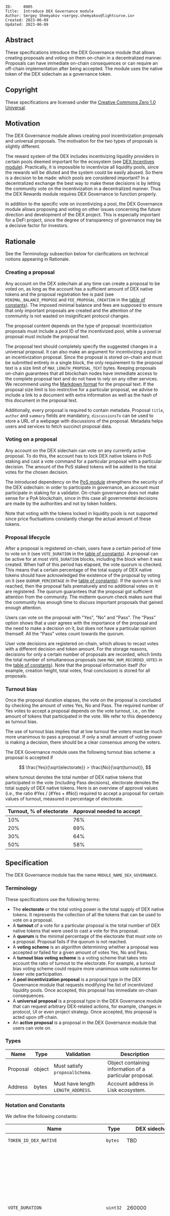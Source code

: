 ```
ID:     0005
Title:  Introduce DEX Governance module
Author: Sergey Shemyakov <sergey.shemyakov@lightcurve.io>
Created: 2023-06-09
Updated: 2023-06-09
```

## Abstract

These specifications introduce the DEX Governance module that allows creating proposals and voting on them on-chain in a decentralized manner. Proposals can have immediate on-chain consequences or can require an off-chain implementation after being accepted. The module uses the native token of the DEX sidechain as a governance token.

## Copyright

These specifications are licensed under the [Creative Commons Zero 1.0 Universal](https://creativecommons.org/publicdomain/zero/1.0/).

## Motivation

The DEX Governance module allows creating pool incentivization proposals and universal proposals. The motivation for the two types of proposals is slightly different.

The reward system of the DEX includes incentivizing liquidity providers in certain pools deemed important for the ecosystem (see [DEX Incentives module][dexIncentivesModule]).
Practically, it is impossible to incentivize all liquidity pools, since the rewards will be diluted and the system could be easily abused.
So there is a decision to be made: which pools are considered important?
In a decentralized exchange the best way to make these decisions is by letting the community vote on the incentivization in a decentralized manner.
Thus the DEX Rewards module requires DEX Governance to function properly.

In addition to the specific vote on incentivizing a pool, the DEX Governance module allows proposing and voting on other issues concerning the future direction and development of the DEX project.
This is especially important for a DeFi project, since the degree of transparency of governance may be a decisive factor for investors.

## Rationale

See the Terminology subsection below for clarifications on technical notions appearing in Rationale.

### Creating a proposal

Any account on the DEX sidechain at any time can create a proposal to be voted on, as long as the account has a sufficient amount of DEX native tokens and the proposal registration fee is paid (see `MINIMAL_BALANCE_PROPOSE` and `FEE_PROPOSAL_CREATION` in the [table of constants](#notation-and-constants)).
The imposed minimal balance and fees are supposed to ensure that only important proposals are created and the attention of the community is not wasted on insignificant protocol changes.

The proposal content depends on the type of proposal: incentivization proposals must include a pool ID of the incentivized pool, while a universal proposal must include the proposal text.

The proposal text should completely specify the suggested changes in a universal proposal.
It can also make an argument for incentivizing a pool in an incentivization proposal.
Since the proposal is stored on-chain and must be submitted entirely in a single block, the only requirement to the proposal text is a size limit of `MAX_LENGTH_PROPOSAL_TEXT` bytes.
Keeping proposals on-chain guarantees that all blockchain nodes have immediate access to the complete proposal text and do not have to rely on any other services.
We recommend using the [Markdown format](https://www.markdownguide.org/) for the proposal text.
If the proposal size limit is too restrictive for a particular proposal, we advise to include a link to a document with extra information as well as the hash of this document in the proposal text.

Additionally, every proposal is required to contain metadata.
Proposal `title`, `author` and `summary` fields are mandatory, `discussionsTo` can be used to store a URL of a webpage with discussions of the proposal.
Metadata helps users and services to fetch succinct proposal data.

### Voting on a proposal

Any account on the DEX sidechain can vote on any currently active proposal.
To do this, the account has to lock DEX native tokens in PoS staking and cast a vote command for a particular proposal with a particular decision.
The amount of the PoS staked tokens will be added to the total votes for the chosen decision.

The introduced dependency on the [PoS module][posModule] strengthens the security of the DEX sidechain: in order to participate in governance, an account must participate in staking for a validator.
On-chain governance does not make sense for a PoA blockchain, since in this case all governmental decisions are made by the authorities and not by token holders.

Note that voting with the tokens locked in liquidity pools is not supported since price fluctuations constantly change the actual amount of these tokens.

### Proposal lifecycle

After a proposal is registered on-chain, users have a certain period of time to vote on it (see `VOTE_DURATION` in the [table of constants](#notation-and-constants)). A proposal can be active for at most `VOTE_DURATION` blocks, including the block when it was created.
When half of this period has elapsed, the vote quorum is checked.
This means that a certain percentage of the total supply of DEX native tokens should have acknowledged the existence of the proposal by voting on it (see `QUORUM_PERCENTAGE` in the [table of constants](#notation-and-constants)).
If the quorum is not reached, then the proposal fails prematurely and no additional votes on it are registered.
The quorum guarantees that the proposal got sufficient attention from the community.
The midterm quorum check makes sure that the community has enough time to discuss important proposals that gained enough attention.

Users can vote on the proposal with "Yes", "No" and "Pass".
The "Pass" option shows that a user agrees with the importance of the proposal and the need to make a decision on it, but does not have a particular opinion themself.
All the "Pass" votes count towards the quorum.

User vote decisions are registered on-chain, which allows to recast votes with a different decision and token amount.
For the storage reasons, decisions for only a certain number of proposals are recorded, which limits the total number of simultaneous proposals (see `MAX_NUM_RECORDED_VOTES` in the [table of constants](#notation-and-constants)). Note that the proposal information itself (for example, creation height, total votes, final conclusion) is stored for all proposals.

### Turnout bias

Once the proposal duration elapses, the vote on the proposal is concluded by checking the amount of votes Yes, No and Pass.
The required number of Yes votes to accept a proposal depends on the vote turnout, i.e., on the amount of tokens that participated in the vote. We refer to this dependency as turnout bias.

The use of turnout bias implies that at low turnout the voters must be much more unanimous to pass a proposal.
If only a small amount of voting power is making a decision, there should be a clear consensus among the voters.

The DEX Governance module uses the following turnout bias scheme: a proposal is accepted if

$$ \frac{Yes}{\sqrt{electorate}} > \frac{No}{\sqrt{turnout}}, $$

where turnout denotes the total number of DEX native tokens that participated in the vote (including Pass decisions), electorate denotes the total supply of DEX native tokens. Here is an overview of approval values (i.e., the ratio #Yes / (#Yes + #No)) required to accept a proposal for certain values of turnout, measured in percentage of electorate.

|   **Turnout**, % of electorate    |   **Approval needed to accept**   |
|-----------------------------------|-----------------------------------|
|               10%                 |                  76%              |
|               20%                 |                  69%              |
|               30%                 |                  64%              |
|               50%                 |                  58%              |

## Specification

The DEX Governance module has the name `MODULE_NAME_DEX_GOVERNANCE`.

### Terminology

These specifications use the following terms:

- The **electorate** or the total voting power is the total supply of DEX native tokens. It represents the collection of all the tokens that can be used to vote on a proposal.
- A **turnout** of a vote for a particular proposal is the total number of DEX native tokens that were used to cast a vote for this proposal.
- A **quorum** is the minimal percentage of the electorate that must vote on a proposal. Proposal fails if the quorum is not reached.
- A **voting scheme** is an algorithm determining whether a proposal was accepted or failed for a given amount of votes Yes, No and Pass.
- A **turnout bias voting scheme** is a voting scheme that takes into account the ratio of turnout to the electorate. For example, a turnout bias voting scheme could require more unanimous vote outcomes for lower vote participation.
- A **pool incentivization proposal** is a proposal type in the DEX Governance module that requests modifying the list of incentivized liquidity pools. Once accepted, this proposal has immediate on-chain consequences.
- A **universal proposal** is a proposal type in the DEX Governance module that can request arbitrary DEX-related actions, for example, changes in protocol, UI or even project strategy. Once accepted, this proposal is acted upon off-chain.
- An **active proposal** is a proposal in the DEX Governance module that users can vote on.

### Types

| **Name**                  |   **Type**        |       **Validation**       |       **Description**                                 |
|---------------------------|-------------------|-----------------------|-------------------------------------------------------|
|   Proposal                |   object          | Must satisfy `proposalSchema`.| Object containing information of a particular proposal.|
|   Address                 |   bytes           | Must have length `LENGTH_ADDRESS`.| Account address in Lisk ecosystem.              |


### Notation and Constants

We define the following constants:

| **Name**                  |   **Type**        |       **DEX sidechain value**       |       **Description**                                 |
|---------------------------|-------------------|-----------------------|-------------------------------------------------------|
|`TOKEN_ID_DEX_NATIVE`|`bytes`|TBD|Token ID of the native token of DEX sidechain.|
|`VOTE_DURATION`|`uint32`|260000|Length of the vote period in blocks. These specifications assume that the constant `LOCKING_PERIOD_STAKES` of [LIP 57][posModule] satisfies: `VOTE_DURATION >= LOCKING_PERIOD_STAKES` so the PoS locked tokens cannot be unlocked and used twice to vote from two different accounts. For the same reason the outcome of a proposal is checked before executing any block transactions (see [`beforeTransactionsExecute` hook](#before-transactions-execution)).|
|`QUORUM_DURATION`|`uint32`|130000|Length of the quorum period in blocks. After this period the quorum is checked.|
|`FEE_PROPOSAL_CREATION`|`uint64`|5000 * 10^8|Amount of fee to be paid for proposal creation in DEX native tokens.|
|`MINIMAL_BALANCE_PROPOSE`|`uint64`|100000 * 10^8|Minimal amount of DEX native tokens an account should have to create a proposal (including PoS locked tokens).|
|`QUORUM_PERCENTAGE`|`uint32`|100000|Relative amount of votes required for a proposal to pass the quorum, in parts-per-million of the amount of the total supply.|
|`MAX_NUM_RECORDED_VOTES`|`uint32`|100|Maximal number of proposals allowed to exist simultaneously.|
|`MAX_LENGTH_PROPOSAL_TEXT`|`uint32`|10*1024|The maximal allowed length for proposal text, in bytes.|
|`MAX_LENGTH_METADATA_TITLE`|`uint32`|124|The maximal allowed length for data in the `title` property in proposal metadata, in bytes. |
|`MAX_LENGTH_METADATA_AUTHOR`|`uint32`|200|The maximal allowed length for data in the `author` property in proposal metadata, in bytes. |
|`MAX_LENGTH_METADATA_SUMMARY`|`uint32`|500|The maximal allowed length for `summary` property of proposal metadata, in bytes.|
|`MAX_LENGTH_METADATA_LINK`|`uint32`|200|The maximal allowed length for `discussionsTo` property of proposal metadata, in bytes.|
|`LENGTH_PROPOSAL_ID`|`uint32`|4|The number of bytes of a proposal ID.|
|`LENGTH_POOL_ID`|`uint32`|20|The number of bytes of a DEX pool ID.|
|`LENGTH_ADDRESS`|`uint32`|20|The number of bytes of an address.|
|`MODULE_NAME_DEX_GOVERNANCE`|`string`|"dexGovernance"|Name of the DEX Governance module.|
|`SUBSTORE_PREFIX_PROPOSALS`|`bytes`|`0x0000`|Substore prefix of the proposals substore.|
|`SUBSTORE_PREFIX_VOTES`|`bytes`|`0x8000`|Substore prefix of the votes substore.|
|`SUBSTORE_PREFIX_INDEX`|`bytes`|`0xc000`|Substore prefix of the index substore.|
|`COMMAND_CREATE_PROPOSAL`|`string`|"createProposal"|Command name of the create proposal command.|
|`COMMAND_VOTE_ON_PROPOSAL`|`string`|"voteOnProposal"|Command name of the vote command. |
|`EVENT_NAME_PROPOSAL_CREATED`|`string`|"proposalCreated"| Event name of the Proposal Created event. |
|`EVENT_NAME_PROPOSAL_CREATION_FAILED`|`string`|"proposalCreationFailed"| Event name of the Proposal Creation Failed event.|
|`EVENT_NAME_PROPOSAL_QUORUM_CHECKED`|`string`|"proposalQuorumChecked"| Event name of the Proposal Quorum Checked event.|
|`EVENT_NAME_PROPOSAL_OUTCOME_CHECKED`|`string`|"proposalOutcomeChecked"| Event name of the Proposal Outcome Checked event.|
|`EVENT_NAME_PROPOSAL_VOTED`|`string`|"proposalVoted"| Event name of the Proposal Voted event.|
|`CREATION_FAILED_LIMIT_RECORDED_VOTES`|`uint32`| 0 | Event error code for failed proposal creation when the limit of proposals with recorded votes is reached. |
|`CREATION_FAILED_NO_POOL`|`uint32`| 1 | Event error code for failed incentivization proposal creation when the incentivized pool does not exist. |
|`PROPOSAL_TYPE_UNIVERSAL`|`uint32`|0|Code for universal type proposals.|
|`PROPOSAL_TYPE_INCENTIVIZATION`|`uint32`|1|Code for incentivization type proposals.|
|`PROPOSAL_STATUS_ACTIVE`|`uint32`|0|Status for a currently active proposal.|
|`PROPOSAL_STATUS_FINISHED_ACCEPTED`|`uint32`|1|Status for a finished proposal that was accepted.|
|`PROPOSAL_STATUS_FINISHED_FAILED`|`uint32`|2|Status for a finished proposal that passed the quorum check but failed the vote.|
|`PROPOSAL_STATUS_FAILED_QUORUM`|`uint32`|3|Status for a proposal that has ended because of failed quorum after quorum duration had elapsed.|
|`DECISION_YES`|`uint32`|0|Code for the vote decision "Yes".|
|`DECISION_NO`|`uint32`|1|Code for the vote decision "No".|
|`DECISION_PASS`|`uint32`|2|Code for the vote decision "Pass".|

### State Store

The key-value pairs in the module store are organized as follows.

#### Proposals substore

##### Substore Prefix, Store Key, and Store Value

- The substore prefix is set to `SUBSTORE_PREFIX_PROPOSALS`.
- Each store key given by `index.to_bytes(4, byteorder='big')` for the corresponding proposal index `index`. The store key is a byte array of length `LENGTH_PROPOSAL_ID`.
- Each store value is the serialization of an object following the JSON schema `proposalSchema` presented below.
- Notation: For the rest of this proposal let `proposalsStore[index]` be the object value stored in the proposals substore with store key `index.to_bytes(4, byteorder='big')`, deserialized using `proposalSchema`.

##### JSON Schema

```java
proposalSchema = {
    "type": "object",
    "required": [
        "creationHeight",
        "votesYes",
        "votesNo",
        "votesPass",
        "type",
        "content",
        "status"
    ],
    "properties": {
        "creationHeight": {
            "dataType": "uint32",
            "fieldNumber": 1
        },
        "votesYes": {
            "dataType": "uint64",
            "fieldNumber": 2
        },
        "votesNo": {
            "dataType": "uint64",
            "fieldNumber": 3
        },
        "votesPass": {
            "dataType": "uint64",
            "fieldNumber": 4
        },
        "type": {
            "dataType": "uint32",
            "fieldNumber": 5
        },
        "content": {
            "fieldNumber": 6,
            ...proposalContentSchema
        },
        "status": {
            "dataType": "uint32",
            "fieldNumber": 7
        }
    }
}

proposalContentSchema = {
    "type": "object",
    "required": ["text", "poolID", "multiplier", "metadata"],
    "properties": {
        "text": {
            "dataType": "bytes",
            "maxLength": MAX_LENGTH_PROPOSAL_TEXT,
            "fieldNumber": 1
        },
        "poolID": {
            "dataType": "bytes",
            "maxLength": LENGTH_POOL_ID,
            "fieldNumber": 2
        },
        "multiplier": {
            "dataType": "uint32",
            "fieldNumber": 3
        },
        "metadata": {
            "type": "object",
            "required": ["title", "author", "summary", "discussionsTo"],
            "fieldNumber": 4,
            "properties": {
                "title": {
                    "dataType": "bytes",
                    "minLength": 1,
                    "maxLength": MAX_LENGTH_METADATA_TITLE,
                    "fieldNumber": 1
                },
                "author": {
                    "dataType": "bytes",
                    "minLength": 1,
                    "maxLength": MAX_LENGTH_METADATA_AUTHOR,
                    "fieldNumber": 2
                },
                "summary": {
                    "dataType": "bytes",
                    "minLength": 1,
                    "maxLength": MAX_LENGTH_METADATA_SUMMARY,
                    "fieldNumber": 3
                },
                "discussionsTo": {
                    "dataType": "bytes",
                    "maxLength": MAX_LENGTH_METADATA_LINK,
                    "fieldNumber": 4
                }
            }
        }
    }
}
```

##### Properties

- `creationHeight`: The block height when the proposal was submitted.
- `votesYes`: The current staked amount voting "Yes" on the proposal.
- `votesNo`: The current staked amount voting "No" on the proposal.
- `votesPass`: The current staked amount voting "Pass" on the proposal.
- `type`: The type of the proposal. Allowed values are `PROPOSAL_TYPE_UNIVERSAL` and `PROPOSAL_TYPE_INCENTIVIZATION`.
- `content`: An object with the content of the proposal. Contains the following fields:
    - `text`: Byte array with the complete description of the proposal.
    - `poolID`: Byte array of the pool ID to be incentivized in case of incentivization proposal. This field must be left empty for universal proposals.
    - `multiplier`: The multiplier of the pool to be incentivized in case of incentivization proposal. This field must be set to 0 for universal proposals.
    - `metadata`: An object with proposal metadata, i.e., title, author, summary and link to a webpage with the discussion of the proposal. The fields `title`, `author` and `summary` are expected to be filled, the field `discussionsTo` can be left empty.
- `status`: The current status of the proposal. Allowed values are: `PROPOSAL_STATUS_ACTIVE`, `PROPOSAL_STATUS_FINISHED_ACCEPTED`, `PROPOSAL_STATUS_FINISHED_FAILED`, `PROPOSAL_STATUS_FAILED_QUORUM`.

#### Votes substore

##### Substore Prefix, Store Key, and Store Value

- The substore prefix is set to `SUBSTORE_PREFIX_VOTES`.
- Each store key is a voter address given as a byte array of length `LENGTH_ADDRESS`.
- Each store value is the serialization of an object following the JSON schema `votesSchema` presented below.
- Notation: For the rest of this proposal let `votesStore[address]` be the object value stored in the votes substore with store key `address`, deserialized using `votesSchema`. Also `votesStore[address][i]` will denote the `i`-th object of the array `votesStore[address]`.

##### JSON Schema

```java
votesSchema = {
    "type": "object",
    "required": ["voteInfos"],
    "properties": {
        "voteInfos": {
            "fieldNumber": 1,
            "type": "array",
            "items": {
                "type": "object",
                "required": ["proposalIndex", "decision", "amount"],
                "properties": {
                    "proposalIndex": {
                        "dataType": "uint32",
                        "fieldNumber": 1
                    },
                    "decision": {
                        "dataType": "uint32",
                        "fieldNumber": 2
                    },
                    "amount": {
                        "dataType": "uint64",
                        "fieldNumber": 3
                    }
                }
            }
        }
    }
}
```

##### Properties

- `voteInfos`: An array containing information about the votes cast from the address. Logically the array is structured as a queue (FIFO) and its length is limited by `MAX_NUM_RECORDED_VOTES`. An element of `voteInfos` includes:
    - `proposalIndex`: The index of the proposal for which the vote was cast.
    - `decision`: The decision cast by the voter.
    - `amount`: The staked amount of tokens when casting the vote.

#### Index substore

##### Substore Prefix, Store Key, and Store Value
- The substore prefix is set to `SUBSTORE_PREFIX_INDEX`.
- The store key is empty bytes.
- Each store value is the serialization of an object following the JSON schema `indexSchema` presented below.
- Notation: For the rest of this proposal let `indexStore` be the object value stored in the index substore with store key empty bytes, deserialized using `indexSchema`.

##### JSON Schema

```java
indexSchema = {
    "type": "object",
    "required": [
        "nextIndex",
        "nextOutcomeCheckIndex",
        "nextQuorumCheckIndex"
    ],
    "properties": {
        "nextIndex": {
            "type": "uint32",
            "fieldNumber": 1
        },
        "nextOutcomeCheckIndex": {
            "type": "uint32",
            "fieldNumber": 2
        },
        "nextQuorumCheckIndex": {
            "type": "uint32",
            "fieldNumber": 3
        }
    }
}
```

##### Properties
- `nextIndex`: The proposal index of the next proposal to be created.
- `nextOutcomeCheckIndex`: The proposal index of the next proposal for which the vote duration still has not elapsed. Note that this proposal could be not active if it failed quorum.
- `nextQuorumCheckIndex`: The proposal index of the oldest active proposal for which the quorum was not yet checked.

### Commands

#### create proposal command

This command creates a new pool incentivization or universal proposal. It has the command name `COMMAND_CREATE_PROPOSAL`.

##### Parameters

```java
createProposalParamsSchema = {
    "type": "object",
    "required": ["type", "content"],
    "properties": {
        "type": {
            "dataType": "uint32",
            "fieldNumber": 1
        },
        "content": {
            "fieldNumber": 2,
            ...proposalContentSchema
        }
    }
}
```

- `type`: The type of the proposal. Allowed values are `PROPOSAL_TYPE_UNIVERSAL` and `PROPOSAL_TYPE_INCENTIVIZATION`.
- `content`: The object with the content of the proposal as specified in the proposals substore.

##### Verification

The function [getAvailableBalance][getAvailableBalance] is defined in the Token module, [getLockedStakedAmount][getLockedStakedAmount] in the PoS module and [poolExists][poolExists] in the DEX module.

```python
def verify(trs: Transaction) -> None:
    senderAddress = SHA256(trs.senderPublicKey)[:LENGTH_ADDRESS]
    availableBalance = Token.getAvailableBalance(senderAddress, TOKEN_ID_DEX_NATIVE)
    lockedBalance = PoS.getLockedStakedAmount(senderAddress)
    if availableBalance + lockedBalance < MINIMAL_BALANCE_PROPOSE:
        raise Exception("Insufficient DEX native token balance to create proposal")
    if availableBalance < FEE_PROPOSAL_CREATION:
        raise Exception("Insufficient balance to pay proposal creation fee")

    type = trs.params.type
    content = trs.params.content
    if type == PROPOSAL_TYPE_INCENTIVIZATION:
        if length(content.poolID) != NUM_BYTES_POOL_ID:
            raise Exception("Pool ID must be provided for an incentivization proposal")
    elif type == PROPOSAL_TYPE_UNIVERSAL:
        if length(content.text) == 0:
            raise Exception("Proposal text can not be empty for universal proposal")
        if length(content.poolId) != 0 or content.multiplier != 0:
            raise Exception("For universal proposals, pool ID must be empty and multiplier must be set to 0")
    else:
        raise Exception("Invalid proposal type")
```
##### Execution

The function [payFee][payFee] is defined in the Fee module.

```python
def execute(trs: Transaction) -> None:
    # non-trivial verificaiton checks
    if not hasEnded(indexStore.nextIndex - MAX_NUM_RECORDED_VOTES, currentHeight, VOTE_DURATION):
        emitProposalCreationFailedEvent(CREATION_FAILED_LIMIT_RECORDED_VOTES)
        raise Exception("Limit of proposals with recoded votes is reached")
    if trs.params.type == PROPOSAL_TYPE_INCENTIVIZATION and not DEX.poolExists(content.poolID):
        emitProposalCreationFailedEvent(CREATION_FAILED_NO_POOL)
        raise Exception("Incentivized pool does not exist")

    # command execution
    Fee.payFee(FEE_PROPOSAL_CREATION)
    index = indexStore.nextIndex
    currentHeight = height of the block containing trs
    proposalsStore[index] = encode(proposalSchema, {
        "creationHeight": currentHeight,
        "votesYes": 0,
        "votesNo": 0,
        "votesPass": 0,
        "type": trs.params.type,
        "content": trs.params.content,
        "status": PROPOSAL_STATUS_ACTIVE
    })
    indexStore.nextIndex = index + 1

    senderAddress = SHA256(trs.senderPublicKey)[:LENGTH_ADDRESS]
    emitEvent(
        module = MODULE_NAME_DEX_GOVERNANCE,
        name = EVENT_NAME_PROPOSAL_CREATED,
        data = {
            "creator": senderAddress,
            "index": index,
            "type": trs.params.type
        },
        topics = [index.to_bytes(4, byteorder='big')]
    )

def emitProposalCreationFailedEvent(reason: uint32) -> None:
    emitPersistentEvent(
        module = MODULE_NAME_DEX_GOVERNANCE,
        name = EVENT_NAME_PROPOSAL_CREATION_FAILED,
        data = {"reason": reason},
        topics = []
    )
```

#### vote on proposal command

This command submits votes with a particular decision for a given active proposal from the sender address. It also can be used to change the voting decision of the address, or to increase the votes if additional tokens were locked for voting. It has the command name `COMMAND_VOTE_ON_PROPOSAL`.

##### Parameters

```java
voteOnProposalParamsSchema = {
    "type": "object",
    "required": ["proposalIndex", "decision"],
    "properties": {
        "proposalIndex": {
            "dataType": "uint32",
            "fieldNumber": 1
        },
        "decision": {
            "dataType": "uint32",
            "fieldNumber": 2
        }
    }
}
```

- `proposalIndex`: The index of the proposal for which the vote is cast.
- `decision`: The code for the chosen vote decision for the proposal. Allowed values are: `DECISION_YES`, `DECISION_NO`, `DECISION_PASS`.

##### Verification

```python
def verify(trs: Transaction) -> None:
    if proposalsStore[trs.params.proposalIndex] does not exist:
        raise Exception("Proposal does not exist")
    if trs.params.decision > 2:
        raise Exception("Decision does not exist")
    if proposalsStore[trs.params.proposalIndex].status != PROPOSAL_STATUS_ACTIVE:
        raise Exception("Proposal is not active")
```

##### Execution

The function [getLockedStakedAmount][getLockedStakedAmount] is defined in the PoS module.

```python
def execute(trs: Transaction) -> None:
    index = trs.params.proposalIndex
    senderAddress = SHA256(trs.senderPublicKey)[:LENGTH_ADDRESS]
    currentHeight = height of the block containing trs
    stakedAmount = PoS.getLockedStakedAmount(senderAddress)
    if votesStore[senderAddress] does not exist:
        votesStore[senderAddress] = []

    newVoteInfo = {
        "proposalIndex": index,
        "decision": trs.params.decision,
        "amount": stakedAmount
    }
    if votesStore[senderAddress] contains voteInfo with voteInfo.proposalIndex == index:
        # deduce if the previous saved votes are for the current proposal
        addVotes(index, -voteInfo.amount, voteInfo.decision)
        replace voteInfo with newVoteInfo in votesStore[senderAddress]
    elif length(votesStore[address]) < MAX_NUM_RECORDED_VOTES:
        # append info about the vote to the vote infos queue
        votesStore[senderAddress].append(newVoteInfo)
    else:
        # replace the oldest element in the vote infos queue withe the newest
        replace an element voteInfo with smallest voteInfo.proposalIndex with newVoteInfo in votesStore[senderAddress]
    # vote
    addVotes(index, stakedAmount, trs.params.decision)

    emitEvent(
        module = MODULE_NAME_DEX_GOVERNANCE,
        name = EVENT_NAME_PROPOSAL_VOTED,
        data = {
            "index": index,
            "voterAddress": senderAddress,
            "decision": trs.params.decision,
            "amount": stakedAmount
        },
        topics = [senderAddress, index.to_bytes(4, byteorder='big')]
    )
```

### Events

#### Proposal Created

This event is emitted when a new proposal is created. The name of this event is `EVENT_NAME_PROPOSAL_CREATED`.

##### Topics

- `index`: The index of the created proposal.

##### Data

```java
proposalCreatedEventDataSchema = {
    "type": "object",
    "required": ["creator", "index", "type"],
    "properties": {
        "creator": {
            "dataType": "bytes",
            "length": NUM_BYTES_ADDRESS,
            "fieldNumber": 1
        },
        "index": {
            "dataType": "uint32",
            "fieldNumber": 2
        },
        "type": {
            "dataType": "uint32",
            "fieldNumber": 3
        }
    }
}
```

- `creator`: The address that created the proposal.
- `index`: The index of the created proposal.
- `type`: The type of the created proposal. Allowed values are `PROPOSAL_TYPE_UNIVERSAL` and `PROPOSAL_TYPE_INCENTIVIZATION`.

#### Proposal Creation Failed

This event is emitted when a proposal creation fails. The name of this event is `EVENT_NAME_PROPOSAL_CREATION_FAILED`.

##### Data

```java
proposalCreationFailedEventDataSchema = {
    "type": "object",
    "required": ["reason"],
    "properties": {
        "reason": {
            "dataType": "uint32",
            "fieldNumber": 1
        }
    }
}
```

Allowed values for `reason` are: `CREATION_FAILED_LIMIT_RECORDED_VOTES`, `CREATION_FAILED_NO_POOL`.

#### Proposal Quorum Checked

This event is emitted after the quorum condition was checked for a proposal. The name of this event is `EVENT_NAME_PROPOSAL_QUORUM_CHECKED`.

##### Topics

- `index`: The index of the proposal, for which the quorum was checked.

##### Data

```java
proposalQuorumCheckedEventDataSchema = {
    "type": "object",
    "required": ["index", "status"],
    "properties": {
        "index": {
            "dataType": "uint32",
            "fieldNumber": 1
        },
        "status": {
            "dataType": "uint32",
            "fieldNumber": 2
        }
    }
}
```

- `index`: The index of the created proposal.
- `status`: The status of the proposal after the quorum check. Possible values are: `PROPOSAL_STATUS_ACTIVE` and `PROPOSAL_STATUS_FAILED_QUORUM`.

#### Proposal Outcome Checked

This event is emitted after the outcome of a particular proposal is checked. The name of this event is `EVENT_NAME_PROPOSAL_OUTCOME_CHECKED`.

##### Topics

- `index`: The index of the proposal, for which the outcome was checked.

##### Data

```java
proposalOutcomeCheckedEventDataSchema = {
    "type": "object",
    "required": ["index", "status"],
    "properties": {
        "index": {
            "dataType": "uint32",
            "fieldNumber": 1
        },
        "status": {
            "dataType": "uint32",
            "fieldNumber": 2
        }
    }
}
```

- `index`: The index of the created proposal.
- `status`: The status of the proposal after the outcome check. Possible values are: `PROPOSAL_STATUS_FINISHED_ACCEPTED`, `PROPOSAL_STATUS_FINISHED_FAILED`.

#### Proposal Voted

This event is emitted after a user voted on a particular proposal. The name of this event is `EVENT_NAME_PROPOSAL_VOTED`

##### Topics

- `voterAddress`: The address of the account that cast a vote.
- `index`: The index of the proposal that was voted on.

##### Data

```java
proposalVotedEventSchema = {
    "type": "object",
    "required": [
        "index",
        "voterAddress",
        "decision",
        "amount"
    ],
    "properties": {
        "index": {
            "dataType": "uint32",
            "fieldNumber": 1
        },
        "voterAddress": {
            "dataType": "bytes",
            "length": LENGTH_ADDRESS,
            "fieldNumber": 2
        },
        "decision": {
            "dataType": "uint32",
            "fieldNumber": 3
        },
        "amount": {
            "dataType": "uint64",
            "fieldNumber": 4
        }
    }
}
```

- `index`: The index of the proposal that was voted on.
- `voterAddress`: The address of the account that cast a vote.
- `decision`: The code for the chosen vote decision for the proposal. Allowed values are: `DECISION_YES`, `DECISION_NO`, `DECISION_PASS`.
- `amount`: The number of votes.

### Internal functions

#### hasEnded

The function checks whether a given proposal was created more than a particular number of blocks in the past.

```python
def hasEnded(index: uint32, currentHeight: uint32, duration: uint32) -> bool:
    if index < 0:
        # for technical reasons, we always assume that proposals with negative indices have ended
        return True
    if proposalsStore[index] does not exist:
        return False
    return (currentHeight - proposalsStore[index].creationHeight) >= duration
```

#### addVotes

The function adds a given number of votes to the given proposal, depending on the vote decision. Note that the number of votes could be negative.

```python
def addVotes(index: uint32, votes: int64, decision: uint32) -> None:
    if decision == DECISION_YES:
        votesYes = votes + proposalsStore[index].votesYes
        checkNonNegative(votesYes)
        proposalsStore[index].votesYes = votesYes
    elif decision == DECISION_NO:
        votesNo = votes + proposalsStore[index].votesNo
        checkNonNegative(votesNo)
        proposalsStore[index].votesNo = votesNo
    elif decision == DECISION_PASS:
        votesPass = votes + proposalsStore[index].votesPass
        checkNonNegative(votesPass)
        proposalsStore[index].votesPass = votesPass
    else:
        raise Exception("Decision does not exist")
```

#### checkNonNegative

This helper function checks if the given number is non negative and throws an exception otherwise.

```python
def checkNonNegative(number: int64) -> None:
    if number < 0:
        raise Exception("Given number must be non-negative")
```

#### getVoteOutcome

For a given number of Yes, No and Pass votes, the function checks whether the proposal passes or fails. The function applies the majority with turnout bias voting scheme (see [Rationale](#turnout-bias)). The function [getTotalSupply][getTotalSupply] is defined in the Token module.

```python
def getVoteOutcome(amountYes: uint64, amountNo: uint64, amountPass: uint64) -> uint32:
    electorate = Token.getTotalSupply(TOKEN_ID_DEX_NATIVE)
    turnout = amountYes + amountNo + amountPass
    if amountYes * amountYes * turnout > amountNo * amountNo * electorate:
        return PROPOSAL_STATUS_FINISHED_ACCEPTED
    else:
        return PROPOSAL_STATUS_FINISHED_FAILED
```

### Endpoints for Off-Chain Services

This section specifies the non-trivial or recommended endpoints of the module and does not include all endpoints.

#### getProposal

The function returns the proposal object with a given index.

```python
def getProposal(index: uint32) -> Proposal:
    if proposalsStore[index] does not exist:
        raise Exception("Proposal with the given index does not exist")
    return proposalsStore[index]
```

#### getUserVotes

The function returns the vote information submitted by a particular user.

```python
def getUserVotes(voterAddress: Address) -> list[object]:
    if votesStore[voterAddress] does not exist:
        return []
    return votesStore[voterAddress]
```

#### getIndexStore

The function returns the index store information.

```python
def getIndexStore() -> object:
    return indexStore
```

### Block Processing

#### Before Transactions Execution

The following logic checks whether the vote or quorum period of the active proposals has elapsed. The function [getTotalSupply][getTotalSupply] is defined in the Token module, [updateIncentivizedPools][updateIncentivizedPools] in the DEX module.

```python
def beforeTransactionsExecute(b: Block) -> None:
    height = b.header.height
    # check quorum if the quorum duration has elapsed
    while hasEnded(indexStore.nextQuorumCheckIndex, height, QUORUM_DURATION):
        index = indexStore.nextQuorumCheckIndex
        proposal = proposalsStore[index]
        turnout = proposal.votesYes + proposal.votesNo + proposal.votesPass
        # check quorum without division to avoid float arithmetic
        if turnout * 1000000 < QUORUM_PERCENTAGE * Token.getTotalSupply(TOKEN_ID_DEX_NATIVE):
            # quorum is failed
            proposalsStore[index].status = PROPOSAL_STATUS_FAILED_QUORUM

        emitEvent(
            module = MODULE_NAME_DEX_GOVERNANCE,
            name = EVENT_NAME_PROPOSAL_QUORUM_CHECKED,
            data = {
                "index": index,
                "status": proposalsStore[index].status
            },
            topics = [index.to_bytes(4, byteorder='big')]
        )
        indexStore.nextQuorumCheckIndex += 1

    # check proposal outcome if vote duration has elapsed
    while hasEnded(indexStore.nextOutcomeCheckIndex, height, VOTE_DURATION):
        index = indexStore.nextOutcomeCheckIndex
        proposal = proposalsStore[index]
        if proposal.status == PROPOSAL_STATUS_ACTIVE:
            # conclude the vote
            outcome = getVoteOutcome(proposal.votesYes, proposal.votesNo, proposal.votesPass)
            proposalsStore[index].status = outcome
            if proposal.type == PROPOSAL_TYPE_INCENTIVIZATION and outcome == PROPOSAL_STATUS_FINISHED_ACCEPTED:
                DEX.updateIncentivizedPools(proposal.content.poolID, proposal.content.multiplier, height)

            emitEvent(
                module = MODULE_NAME_DEX_GOVERNANCE,
                name = EVENT_NAME_PROPOSAL_OUTCOME_CHECKED,
                data = {
                    "index": index,
                    "status": outcome
                },
                topics = [index.to_bytes(4, byteorder='big')]
            )
        indexStore.nextOutcomeCheckIndex += 1
```

### Genesis block processing

#### Genesis assets schema

```java
genesisDEXGovernanceSchema = {
    "type": "object",
    "required": [
        "proposalsStore",
        "votesStore"
    ],
    "properties": {
        "proposalsStore": {
            "type": "array",
            "fieldNumber": 1,
            "items": {
            ...proposalSchema
            }
        },
        "votesStore": {
            "type": "array",
            "fieldNumber": 2,
            "items": {
                "type": "object",
                "required": [
                    "address",
                    "votes"
                ],
                "properties": {
                    "address": {
                        "dataType": "bytes",
                        "length": LENGTH_ADDRESS,
                        "fieldNumber": 1
                    },
                    "votes": {
                        "fieldNumber": 2,
                        ...votesSchema
                    }
                }
            }
        }
    }
}
```

#### Genesis state initialization

The genesis state is initialized as follows:

```python
def initGenesisState(b: GenesisBlock) -> None:
    # genesis block verification is defined below
    verifyGenesisBlock(b)

    genesisData = DEX Governance genesis data decoded with genesisDEXGovernanceSchema
    height = b.header.height
    # initialize proposals substore and compute values for index substore
    for i, proposal in enumerate(proposalsStore):
        proposalsStore[i] = encode(proposalSchema, {
            "creationHeight": proposal.creationHeight,
            "votesYes": proposal.votesYes,
            "votesNo": proposal.votesNo,
            "votesPass": proposal.votesPass,
            "type": proposal.type,
            "content": proposal.content,
            "status": proposal.status
        })

    # initialize votes substore
    for entry in votesStore:
        votesStore[votes.address] = encode(votesSchema, {"voteInfos": entry.votes})

    # initialize index substore
    nextOutcomeCheckIndex = 0
    nextQuorumCheckIndex = 0
    nextIndex = length(proposalsStore)
    for i in range(length(proposalsStore)):
        # proposals substore is already initialized
        if not hasEnded(i, height, VOTE_DURATION):
            nextOutcomeCheckIndex = i
            break

    for i in range(length(proposalsStore)):        
        if not hasEnded(i, height, QUORUM_DURATION):
            nextQuorumCheckIndex = i
            break
    indexStore = encode(indexSchema, { "nextIndex": nextIndex,
        "nextOutcomeCheckIndex": nextOutcomeCheckIndex,
        "nextQuorumCheckIndex": nextQuorumCheckIndex
    })

def verifyGenesisBlock(b: GenesisBlock) -> None:
    genesisData = DEX Governance genesis data decoded with genesisDEXGovernanceSchema
    proposalsStore = genesisData.proposalsStore
    votesStore = genesisData.votesStore
    height = b.header.height

    # creation heights can not decrease in the array
    previousCreationHeight = 0
    for proposal in proposalsStore:
        if proposal.creationHeight < previousCreationHeight:
            raise Exception("Proposals must be indexed in the creation order")
        previousCreationHeight = proposal.creationHeight

    # checks for proposalsStore
    for proposal in proposalsStore:
        creationHeight = proposal.creationHeight
        if creationHeight >= height:
            raise Exception("Proposal can not be created in the future")
        if proposal.type > 1:
            raise Exception("Invalid proposal type")
        if proposal.type == PROPOSAL_TYPE_INCENTIVIZATION and length(proposal.content.poolID) != NUM_BYTES_POOL_ID:
            raise Exception("Incentivization proposal must contain a valid pool ID")
        if proposal.type == PROPOSAL_TYPE_UNIVERSAL:
            if length(proposal.content.text) == 0:
                raise Exception("Proposal text can not be empty for universal proposal")
            if length(proposal.content.poolID) != 0 or proposal.content.multiplier != 0:
                raise Exception("For universal proposals, pool ID must be empty and multiplier must be set to 0")

        if proposal.status > 3:
            raise Exception("Invalid proposal status")

    # checks for votesStore
    if not all votes.address are unique for votes in votesStore:
        raise Exception("All addresses in votes store must be unique")
    for entry in votesStore:
        for i, voteInfo in enumerate(entry.votes.voteInfos):
            if voteInfo.proposalIndex >= length(proposalsStore):
                raise Exception("Vote info references incorrect proposal index")    
            if voteInfo.decision > 2:
                raise Exception("Incorrect vote decision")

    # check vote calculation for the proposals with recorded votes
    firstWithRecordedVotes = max(0, length(proposalsStore) - MAX_NUM_RECORDED_VOTES)
    votesYes = {}
    votesNo = {}
    votesPass = {}
    rangeWithRecordedVotes = range(firstWithRecordedVotes, length(proposalsStore))
    for index in rangeWithRecordedVotes:
        votesYes[index] = 0
        votesNo[index] = 0
        votesPass[index] = 0
    for votesEntry in votesStore:
        for voteInfo in votesEntry.votes:
            if voteInfo.proposalIndex in rangeWithRecordedVotes:
                index = voteInfo.proposalIndex
                decision = voteInfo.decision
                amount = voteInfo.amount
                if decision == DECISION_YES:
                    votesYes[index] += amount
                elif decision == DECISION_NO:
                    votesNo[index] += amount
                elif decision == DECISION_PASS:
                    votesPass[index] += amount
    for index in rangeWithRecordedVotes:
        if proposalsStore[index].votesYes != votesYes[index] or
            proposalsStore[index].votesNo != votesNo[index] or
            proposalsStore[index].votesPass != votesPass[index]:
            raise Exception("Incorrect vote data about the proposals with recorded votes")
```

[dexIncentivesModule]: https://github.com/LiskHQ/lisk-dex-specs/blob/main/specifications/0004.md
[poolExists]: https://github.com/LiskHQ/lisk-dex-specs/blob/main/specifications/0001.md#poolexists
[updateIncentivizedPools]: https://github.com/LiskHQ/lisk-dex-specs/blob/main/specifications/0001.md#updateincentivizedpools
[getLockedStakedAmount]: https://github.com/LiskHQ/lips/blob/main/proposals/lip-0057.md#getlockedstakedamount
[posModule]: https://github.com/LiskHQ/lips/blob/main/proposals/lip-0057.md
[payFee]: https://github.com/LiskHQ/lips/blob/main/proposals/lip-0048.md#payfee
[getAvailableBalance]: https://github.com/LiskHQ/lips/blob/main/proposals/lip-0051.md#getavailablebalance
[getTotalSupply]: https://github.com/LiskHQ/lips/blob/main/proposals/lip-0051.md#gettotalsupply
